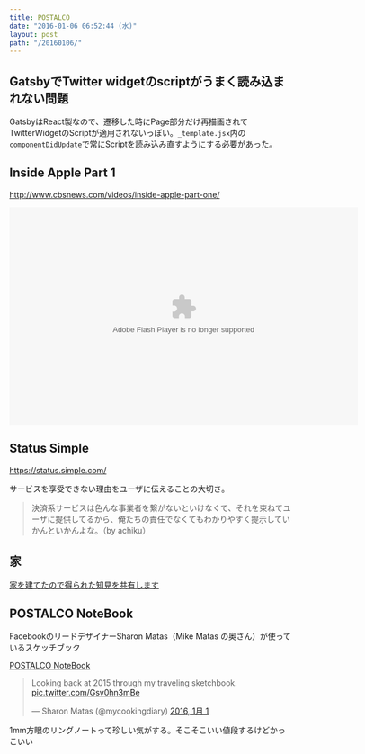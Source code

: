 ```yaml
---
title: POSTALCO
date: "2016-01-06 06:52:44 (水)"
layout: post
path: "/20160106/"
---
```


## GatsbyでTwitter widgetのscriptがうまく読み込まれない問題

GatsbyはReact製なので、遷移した時にPage部分だけ再描画されてTwitterWidgetのScriptが適用されないっぽい。`_template.jsx`内の`componentDidUpdate`で常にScriptを読み込み直すようにする必要があった。


## Inside Apple Part 1

http://www.cbsnews.com/videos/inside-apple-part-one/

<embed src="http://www.cbsnews.com/common/video/cbsnews_video.swf" scale="noscale" salign="lt" type="application/x-shockwave-flash" background="#000000" width="620" height="387" allowFullScreen="true" allowScriptAccess="always" FlashVars="pType=embed&si=254&pid=9ABmaqLfVFU4&uuid=52b44a81-7872-4762-aab0-02f5686ab51d&url=http://www.cbsnews.com/videos/inside-apple-part-one/" />


## Status Simple

https://status.simple.com/

サービスを享受できない理由をユーザに伝えることの大切さ。

> 決済系サービスは色んな事業者を繋がないといけなくて、それを束ねてユーザに提供してるから、俺たちの責任でなくてもわかりやすく提示していかんといかんよな。（by achiku）


## 家

[家を建てたので得られた知見を共有します](http://portalshit.net/2014/12/11/thought-on-own-house)


## POSTALCO NoteBook

FacebookのリードデザイナーSharon Matas（Mike Matas の奥さん）が使っているスケッチブック

[POSTALCO NoteBook](http://postalco.net/products/20124_regular/)

<blockquote class="twitter-tweet" lang="ja"><p lang="en" dir="ltr">Looking back at 2015 through my traveling sketchbook. <a href="https://t.co/Gsv0hn3mBe">pic.twitter.com/Gsv0hn3mBe</a></p>&mdash; Sharon Matas (@mycookingdiary) <a href="https://twitter.com/mycookingdiary/status/683042661670912001">2016, 1月 1</a></blockquote>


1mm方眼のリングノートって珍しい気がする。そこそこいい値段するけどかっこいい
